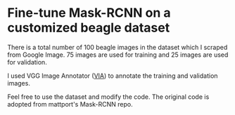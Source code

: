 # Fine-tune Mask-RCNN on a customized beagle dataset

There is a total number of 100 beagle images in the dataset which I scraped from Google Image. 75 images are used for training and 25 images are used for validation.

I used VGG Image Annotator ([VIA](http://www.robots.ox.ac.uk/~vgg/software/via/)) to annotate the training and validation images.

Feel free to use the dataset and modify the code. The original code is adopted from mattport's Mask-RCNN repo.
